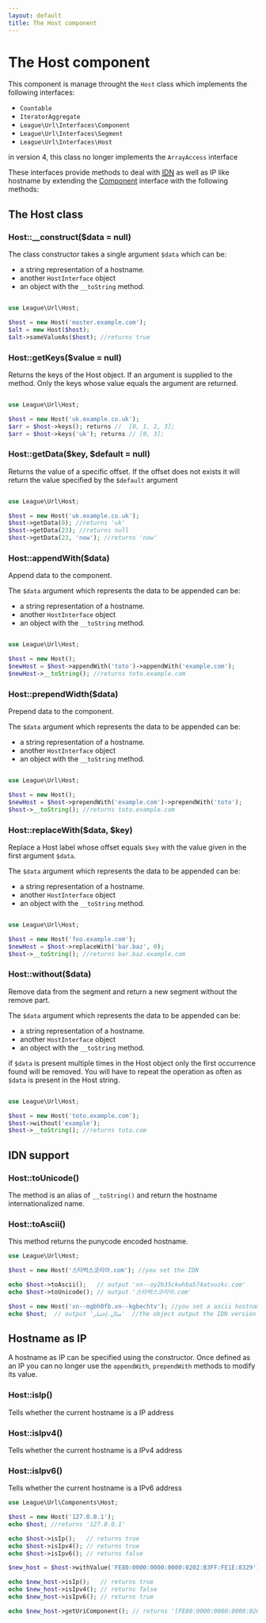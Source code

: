 ```yaml
---
layout: default
title: The Host component
---
```


# The Host component

This component is manage throught the `Host` class which implements the following interfaces:

- `Countable`
- `IteratorAggregate`
- `League\Url\Interfaces\Component`
- `League\Url\Interfaces\Segment`
- `League\Url\Interfaces\Host`

<p class="message-warning">in version 4, this class no longer implements the <code>ArrayAccess</code> interface</p>

These interfaces provide methods to deal with <a href="http://en.wikipedia.org/wiki/Internationalized_domain_name" target="_blank"><abbr title="Internationalized Domain Name">IDN</abbr></a> as well as IP like hostname by extending the [Component](/dev-master/component/#the-componentinterface) interface with the following methods:

## The Host class

### Host::__construct($data = null)

The class constructor takes a single argument `$data` which can be:

- a string representation of a hostname.
- another `HostInterface` object
- an object with the `__toString` method.

~~~php

use League\Url\Host;

$host = new Host('master.example.com');
$alt = new Host($host);
$alt->sameValueAs($host); //returns true
~~~

### Host::getKeys($value = null)

Returns the keys of the Host object. If an argument is supplied to the method. Only the keys whose value equals the argument are returned.

~~~php

use League\Url\Host;

$host = new Host('uk.example.co.uk');
$arr = $host->keys(); returns //  [0, 1, 2, 3];
$arr = $host->keys('uk'); returns // [0, 3];
~~~

### Host::getData($key, $default = null)

Returns the value of a specific offset. If the offset does not exists it will return the value specified by the `$default` argument

~~~php

use League\Url\Host;

$host = new Host('uk.example.co.uk');
$host->getData(0); //returns 'uk'
$host->getData(23); //returns null
$host->getData(23, 'now'); //returns 'now'
~~~

### Host::appendWith($data)

Append data to the component.

The `$data` argument which represents the data to be appended can be:

- a string representation of a hostname.
- another `HostInterface` object
- an object with the `__toString` method.

~~~php

use League\Url\Host;

$host = new Host();
$newHost = $host->appendWith('toto')->appendWith('example.com');
$newHost->__toString(); //returns toto.example.com
~~~

### Host::prependWidth($data)

Prepend data to the component.

The `$data` argument which represents the data to be appended can be:

- a string representation of a hostname.
- another `HostInterface` object
- an object with the `__toString` method.

~~~php

use League\Url\Host;

$host = new Host();
$newHost = $host->prependWith('example.com')->prependWith('toto');
$host->__toString(); //returns toto.example.com
~~~

### Host::replaceWith($data, $key)

Replace a Host label whose offset equals `$key` with the value given in the first argument `$data`.

The `$data` argument which represents the data to be appended can be:

- a string representation of a hostname.
- another `HostInterface` object
- an object with the `__toString` method.

~~~php

use League\Url\Host;

$host = new Host('foo.example.com');
$newHost = $host->replaceWith('bar.baz', 0);
$host->__toString(); //returns bar.baz.example.com
~~~

### Host::without($data)

Remove data from the segment and return a new segment without the remove part.

The `$data` argument which represents the data to be appended can be:

- a string representation of a hostname.
- another `HostInterface` object
- an object with the `__toString` method.

if `$data` is present multiple times in the Host object only the first occurrence found will be removed. You will have to repeat the operation as often as `$data` is present in the Host string.

~~~php

use League\Url\Host;

$host = new Host('toto.example.com');
$host->without('example');
$host->__toString(); //returns toto.com
~~~

## IDN support

### Host::toUnicode()

The method is an alias of `__toString()` and return the hostname internationalized name.

### Host::toAscii()

This method returns the punycode encoded hostname.

~~~php
use League\Url\Host;

$host = new Host('스타벅스코리아.com'); //you set the IDN

echo $host->toAscii();   // output 'xn--oy2b35ckwhba574atvuzkc.com'
echo $host->toUnicode(); // output '스타벅스코리아.com'

$host = new Host('xn--mgbh0fb.xn--kgbechtv'); //you set a ascii hostname
echo $host;  // output 'مثال.إختبار'  //the object output the IDN version
~~~

## Hostname as IP

<p class="message-warning">A hostname as IP can be specified using the constructor. Once defined as an IP you can no longer use the <code>appendWith</code>, <code>prependWith</code> methods to modify its value.</p>

### Host::isIp()

Tells whether the current hostname is a IP address

### Host::isIpv4()

Tells whether the current hostname is a IPv4 address

### Host::isIpv6()

Tells whether the current hostname is a IPv6 address

~~~php
use League\Url\Components\Host;

$host = new Host('127.0.0.1');
echo $host; //returns '127.0.0.1'

echo $host->isIp();   // returns true
echo $host->isIpv4(); // returns true
echo $host->isIpv6(); // returns false

$new_host = $host->withValue('FE80:0000:0000:0000:0202:B3FF:FE1E:8329');

echo $new_host->isIp();   // returns true
echo $new_host->isIpv4(); // returns false
echo $new_host->isIpv6(); // returns true

echo $new_host->getUriComponent(); // returns '[FE80:0000:0000:0000:0202:B3FF:FE1E:8329]'
~~~
